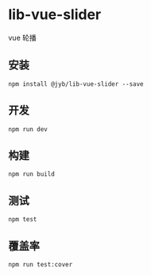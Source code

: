# lib-vue-slider

vue 轮播

## 安装

```shell
npm install @jyb/lib-vue-slider --save
```

## 开发

```shell
npm run dev
```

## 构建

```shell
npm run build
```

## 测试

```shell
npm test
```

## 覆盖率

```shell
npm run test:cover
```
